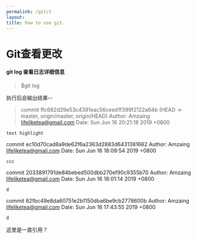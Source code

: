 ```yaml
---
permalink: /git/1
layout:
title: how to use git.
---
```

# Git查看更改

#### git log 查看日志详细信息
>$git log

执行后会输出结果--
>commit ffc682d29e53c4391eac56ceed1f399f2122a64b (HEAD -> master, origin/master, origin/HEAD)
Author: Amzaing <lifeliketea@gmail.com>
Date:   Sun Jun 16 20:21:18 2019 +0800

    test highlight

commit ec10d70cad8a9de62f6a2363d2883d6431381662
Author: Amzaing <lifeliketea@gmail.com>
Date:   Sun Jun 16 18:09:54 2019 +0800

    ccc

commit 2033891791de84bebed500dbb270ef90c9355b70
Author: Amzaing <lifeliketea@gmail.com>
Date:   Sun Jun 16 18:01:14 2019 +0800

    d

commit 82fbc49e8da60751e2b1150dba6be9cb2778600b
Author: Amzaing <lifeliketea@gmail.com>
Date:   Sun Jun 16 17:43:55 2019 +0800

    d

这里是一直引用？
